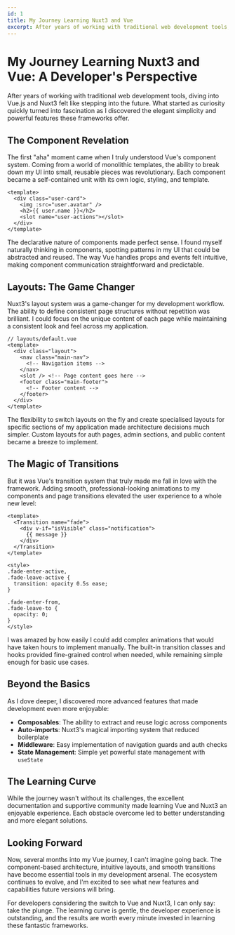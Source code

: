 ```yaml
---
id: 1
title: My Journey Learning Nuxt3 and Vue
excerpt: After years of working with traditional web development tools, diving into Vue.js and Nuxt3 felt like stepping into the future.
---
```


# My Journey Learning Nuxt3 and Vue: A Developer's Perspective

After years of working with traditional web development tools, diving into Vue.js and Nuxt3 felt like stepping into the future. What started as curiosity quickly turned into fascination as I discovered the elegant simplicity and powerful features these frameworks offer.

## The Component Revelation

The first "aha" moment came when I truly understood Vue's component system. Coming from a world of monolithic templates, the ability to break down my UI into small, reusable pieces was revolutionary. Each component became a self-contained unit with its own logic, styling, and template.

```vue
<template>
  <div class="user-card">
    <img :src="user.avatar" />
    <h2>{{ user.name }}</h2>
    <slot name="user-actions"></slot>
  </div>
</template>
```

The declarative nature of components made perfect sense. I found myself naturally thinking in components, spotting patterns in my UI that could be abstracted and reused. The way Vue handles props and events felt intuitive, making component communication straightforward and predictable.

## Layouts: The Game Changer

Nuxt3's layout system was a game-changer for my development workflow. The ability to define consistent page structures without repetition was brilliant. I could focus on the unique content of each page while maintaining a consistent look and feel across my application.

```vue
// layouts/default.vue
<template>
  <div class="layout">
    <nav class="main-nav">
      <!-- Navigation items -->
    </nav>
    <slot /> <!-- Page content goes here -->
    <footer class="main-footer">
      <!-- Footer content -->
    </footer>
  </div>
</template>
```

The flexibility to switch layouts on the fly and create specialised layouts for specific sections of my application made architecture decisions much simpler. Custom layouts for auth pages, admin sections, and public content became a breeze to implement.

## The Magic of Transitions

But it was Vue's transition system that truly made me fall in love with the framework. Adding smooth, professional-looking animations to my components and page transitions elevated the user experience to a whole new level:

```vue
<template>
  <Transition name="fade">
    <div v-if="isVisible" class="notification">
      {{ message }}
    </div>
  </Transition>
</template>

<style>
.fade-enter-active,
.fade-leave-active {
  transition: opacity 0.5s ease;
}

.fade-enter-from,
.fade-leave-to {
  opacity: 0;
}
</style>
```

I was amazed by how easily I could add complex animations that would have taken hours to implement manually. The built-in transition classes and hooks provided fine-grained control when needed, while remaining simple enough for basic use cases.

## Beyond the Basics

As I dove deeper, I discovered more advanced features that made development even more enjoyable:

- **Composables**: The ability to extract and reuse logic across components
- **Auto-imports**: Nuxt3's magical importing system that reduced boilerplate
- **Middleware**: Easy implementation of navigation guards and auth checks
- **State Management**: Simple yet powerful state management with `useState`

## The Learning Curve

While the journey wasn't without its challenges, the excellent documentation and supportive community made learning Vue and Nuxt3 an enjoyable experience. Each obstacle overcome led to better understanding and more elegant solutions.

## Looking Forward

Now, several months into my Vue journey, I can't imagine going back. The component-based architecture, intuitive layouts, and smooth transitions have become essential tools in my development arsenal. The ecosystem continues to evolve, and I'm excited to see what new features and capabilities future versions will bring.

For developers considering the switch to Vue and Nuxt3, I can only say: take the plunge. The learning curve is gentle, the developer experience is outstanding, and the results are worth every minute invested in learning these fantastic frameworks.
